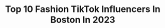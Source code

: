 ---
title: Top 10 Fashion TikTok Influencers In Boston In 2023
description: >-
  Find top fashion TikTok influencers in Boston in 2023. Most popular hashtags: #fyp #fashion #boston #foryou.
platform: TikTok
hits: 29
text_top: Identify the most popular TikTok influencers on inBeat.
text_bottom: Our platform has 29 TikTok influencers like this in Boston, United States for you to contact.
profiles:
  - username: "jessalltoohuman"
    fullname: >-
      Jessica Knez
    bio: >-
      Int’l fashion buyer, Owner of @alltoohumanboston (IG)
    location: "United States"
    followers: 3747
    engagement: 426
    commentsToLikes: 0.031695
    id: ck8p00g2nekr60j78ooqz36rs
    verified: false
    hashtags: "#alltoohumanboston, #nyfw, #sallylapointe, #fashion"
  - username: "themanjuan"
    fullname: >-
      TheManJuan
    bio: >-
      Hey, I make temporary tattoos that looks real and last 1-2 weeks. Check it out
    location: "United States"
    followers: 17000
    engagement: 671
    commentsToLikes: 0.016727
    id: ckd09avpkbhxk0j23yolpqhyu
    verified: false
    hashtags: "#fyp, #tattoos, #boston, #temporarytattoos"
  - username: "bgruning2499"
    fullname: >-
      Brendan Gruning
    bio: >-
      Twitch: bgruning99 Random 3,000 followers let’s get there
    location: "United States"
    followers: 2633
    engagement: 738
    commentsToLikes: 0.052358
    id: ckcosrdro83dq0j23nsr5zwz3
    verified: false
    hashtags: "#foryoupage, #foryou, #virel, #trending"
  - username: "princecollywolly"
    fullname: >-
      Colly Wolly
    bio: >-
      sickly cousin who gets sent to the seaside in an Austen novel 🌊📖 | she/her
    location: "United States"
    followers: 7991
    engagement: 1538
    commentsToLikes: 0.059095
    id: ckdh11xqurobh0j23s3wr0o6k
    verified: false
    hashtags: "#englishmajor, #godzillavskongroar, #thebadbatch, #plussizeedition"
  - username: "lisaxphan"
    fullname: >-
      Lisa Phan
    bio: >-
      🤠🤚
    location: "United States"
    followers: 17900
    engagement: 835
    commentsToLikes: 0.017250
    id: ck9fxjk056vwb0j788humu0iv
    verified: true
    hashtags: "#ootd, #aritzia, #outfit, #dior"
  - username: "t1mmy8"
    fullname: >-
      Tim
    bio: >-
      Follow my new insta^ 30k? Venmo-t1mmy8
    location: "United States"
    followers: 25700
    engagement: 1660
    commentsToLikes: 0.034039
    id: ck9gn8ojovpl30j78zu09c9sg
    verified: false
    hashtags: "#cobrakaichop, #snowboard, #skateboarding, #skater"
  - username: "lizziedubs"
    fullname: >-
      Lizzie W
    bio: >-
      🌈👭😻🤓🧬 Boston 26 Too old for this but oh well!
    location: "United States"
    followers: 3285
    engagement: 930
    commentsToLikes: 0.025612
    id: ck9r4i5u2v4hn0j78p8eac4t6
    verified: false
    hashtags: "#foryou, #lesbian, #fyp, #xyzbca"
  - username: "michaelakeat"
    fullname: >-
      michaela keating
    bio: >-
      she/her - 20 Boston
    location: "United States"
    followers: 64200
    engagement: 1698
    commentsToLikes: 0.020531
    id: ck8ufv0uw37m90j78d12v27we
    verified: false
    hashtags: "#wlw, #fyp, #greenscreen, #foryou"
  - username: "kykybebeh"
    fullname: >-
      kykybebeh
    bio: >-
      follow your dreams, but also follow me IG: @kykybebeh Hawaii || Boston
    location: "United States"
    followers: 2898
    engagement: 545
    commentsToLikes: 0.026148
    id: ckd09azygbi3q0j23sb78gprn
    verified: false
    hashtags: "#fashion, #sports, #baseball, #fyp"
  - username: "ian.brownhill"
    fullname: >-
      Ian
    bio: >-
      Actor 🎞 R.I⚓️ I Do A Bit Of Everything 👇🏼MerchStore | Contact | Socials👇🏼
    location: "United States"
    followers: 560100
    engagement: 1535
    commentsToLikes: 0.063691
    id: ck8ttlrljs1cu0j782fzzyz02
    verified: false
    hashtags: "#maine, #relatable, #duetme, #actor"
---